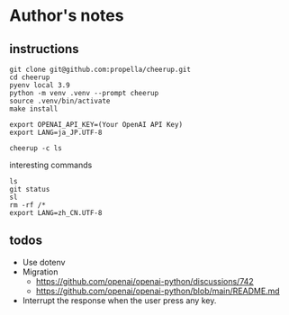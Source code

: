 # Author's notes

## instructions

```
git clone git@github.com:propella/cheerup.git
cd cheerup
pyenv local 3.9
python -m venv .venv --prompt cheerup
source .venv/bin/activate
make install

export OPENAI_API_KEY=(Your OpenAI API Key)
export LANG=ja_JP.UTF-8

cheerup -c ls
```

interesting commands

```
ls
git status
sl
rm -rf /*
export LANG=zh_CN.UTF-8
```

## todos

- Use dotenv
- Migration
    - https://github.com/openai/openai-python/discussions/742
    - https://github.com/openai/openai-python/blob/main/README.md
- Interrupt the response when the user press any key.
